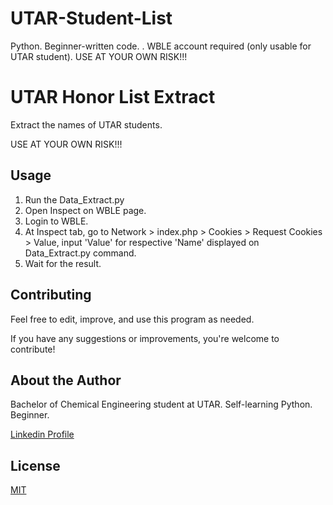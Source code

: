 # UTAR-Student-List
Python. Beginner-written code. . WBLE account required (only usable for UTAR student). USE AT YOUR OWN RISK!!!


# UTAR Honor List Extract

Extract the names of UTAR students. 

USE AT YOUR OWN RISK!!!

## Usage

1) Run the Data_Extract.py
2) Open Inspect on WBLE page. 
3) Login to WBLE. 
4) At Inspect tab, go to Network > index.php > Cookies > Request Cookies > Value, input 'Value' for respective 'Name' displayed on Data_Extract.py command.
5) Wait for the result. 

## Contributing

Feel free to edit, improve, and use this program as needed. 

If you have any suggestions or improvements, you're welcome to contribute!  

## About the Author

Bachelor of Chemical Engineering student at UTAR. Self-learning Python. Beginner. 

[Linkedin Profile](https://www.linkedin.com/in/tan-king-yang-634026280/)

## License

[MIT](https://choosealicense.com/licenses/mit/)
